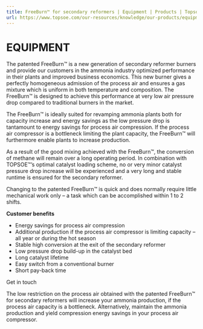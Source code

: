 ```yaml
---
title: FreeBurn™ for secondary reformers | Equipment | Products | Topsoe
url: https://www.topsoe.com/our-resources/knowledge/our-products/equipment/freeburntm-secondary-reformers#main-content
---
```


# EQUIPMENT

The patented FreeBurn™ is a new generation of secondary reformer burners and provide our customers in the ammonia industry optimized performance in their plants and improved business economics. This new burner gives a perfectly homogeneous admission of the process air and ensures a gas mixture which is uniform in both temperature and composition. The FreeBurn™ is designed to achieve this performance at very low air pressure drop compared to traditional burners in the market.

The FreeBurn™ is ideally suited for revamping ammonia plants both for capacity increase and energy savings as the low pressure drop is tantamount to energy savings for process air compression. If the process air compressor is a bottleneck limiting the plant capacity, the FreeBurn™ will furthermore enable plants to increase production.

As a result of the good mixing achieved with the FreeBurn™, the conversion of methane will remain over a long operating period. In combination with TOPSOE™’s optimal catalyst loading scheme, no or very minor catalyst pressure drop increase will be experienced and a very long and stable runtime is ensured for the secondary reformer.

Changing to the patented FreeBurn™ is quick and does normally require little mechanical work only – a task which can be accomplished within 1 to 2 shifts.

**Customer benefits**

- Energy savings for process air compression
- Additional production if the process air compressor is limiting capacity – all year or during the hot season
- Stable high conversion at the exit of the secondary reformer
- Low pressure drop build-up in the catalyst bed
- Long catalyst lifetime
- Easy switch from a conventional burner
- Short pay-back time

Get in touch

The low restriction on the process air obtained with the patented FreeBurn™ for secondary reformers will increase your ammonia production, if the process air capacity is a bottleneck. Alternatively, maintain the ammonia production and yield compression energy savings in your process air compressor.
